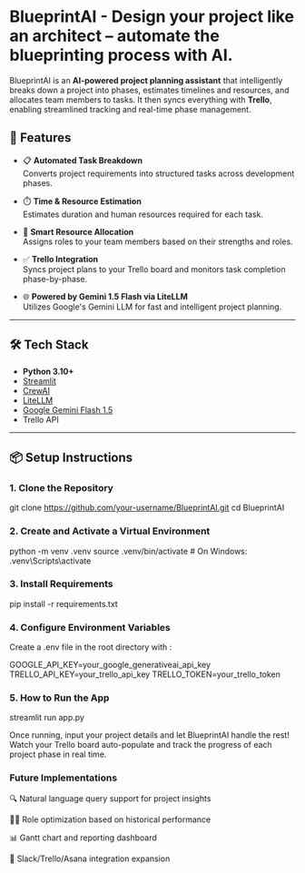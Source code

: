 # BlueprintAI - Design your project like an architect – automate the blueprinting process with AI.

BlueprintAI is an **AI-powered project planning assistant** that intelligently breaks down a project into phases, estimates timelines and resources, and allocates team members to tasks. It then syncs everything with **Trello**, enabling streamlined tracking and real-time phase management.

## 🚀 Features

- 📋 **Automated Task Breakdown**  
  Converts project requirements into structured tasks across development phases.

- ⏱️ **Time & Resource Estimation**  
  Estimates duration and human resources required for each task.

- 👥 **Smart Resource Allocation**  
  Assigns roles to your team members based on their strengths and roles.

- ✅ **Trello Integration**  
  Syncs project plans to your Trello board and monitors task completion phase-by-phase.

- 🌐 **Powered by Gemini 1.5 Flash via LiteLLM**  
  Utilizes Google's Gemini LLM for fast and intelligent project planning.

---

## 🛠️ Tech Stack

- **Python 3.10+**
- [Streamlit](https://streamlit.io/)
- [CrewAI](https://github.com/joaomdmoura/crewAI)
- [LiteLLM](https://docs.litellm.ai/)
- [Google Gemini Flash 1.5](https://ai.google.dev/)
- Trello API

---

## 📦 Setup Instructions

### 1. Clone the Repository

git clone https://github.com/your-username/BlueprintAI.git
cd BlueprintAI

### 2. Create and Activate a Virtual Environment

python -m venv .venv
source .venv/bin/activate  # On Windows: .venv\Scripts\activate

### 3. Install Requirements
pip install -r requirements.txt

### 4. Configure Environment Variables

Create a .env file in the root directory with :

GOOGLE_API_KEY=your_google_generativeai_api_key
TRELLO_API_KEY=your_trello_api_key
TRELLO_TOKEN=your_trello_token

### 5.  How to Run the App

streamlit run app.py

Once running, input your project details and let BlueprintAI handle the rest! Watch your Trello board auto-populate and track the progress of each project phase in real time.

### Future Implementations

🔍 Natural language query support for project insights

🧑‍💼 Role optimization based on historical performance

📊 Gantt chart and reporting dashboard

🤝 Slack/Trello/Asana integration expansion